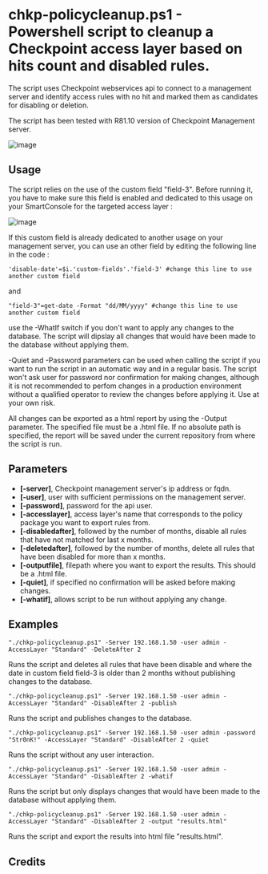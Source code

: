 # chkp-policycleanup.ps1 - Powershell script to cleanup a Checkpoint access layer based on hits count and disabled rules.

The script uses Checkpoint webservices api to connect to a management server and identify access rules with no hit and marked them as candidates for disabling or deletion. 

The script has been tested with R81.10 version of Checkpoint Management server.

![image](https://user-images.githubusercontent.com/121662789/212537727-c66f776f-ba5c-4623-8cd2-98339a7e2671.png)

## Usage

The script relies on the use of the custom field "field-3". Before running it, you have to make sure this field is enabled and dedicated to this usage on your SmartConsole for the targeted access layer :

![image](https://user-images.githubusercontent.com/121662789/212535466-78342951-9aed-47b5-8749-bbde442cb071.png)

If this custom field is already dedicated to another usage on your management server, you can use an other field by editing the following line in the code :

```
'disable-date'=$i.'custom-fields'.'field-3' #change this line to use another custom field
```

and 

```
"field-3"=get-date -Format "dd/MM/yyyy" #change this line to use another custom field
```

use the -WhatIf switch if you don't want to apply any changes to the database. The script will dipslay all changes that would have been made to the database without applying them.

-Quiet and -Password parameters can be used when calling the script if you want to run the script in an automatic way and in a regular basis. The script won't ask user for password nor confirmation for making changes, although it is not recommended to perfom changes in a production environment without a qualified operator to review the changes before applying it. Use at your own risk. 

All changes can be exported as a html report by using the -Output parameter. The specified file must be a .html file. If no absolute path is specified, the report will be saved under the current repository from where the script is run.

## Parameters

- **[-server]**, Checkpoint management server's ip address or fqdn.
- **[-user]**, user with sufficient permissions on the management server.
- **[-password]**, password for the api user.
- **[-accesslayer]**, access layer's name that corresponds to the policy package you want to export rules from.
- **[-disabledafter]**, followed by the number of months, disable all rules that have not matched for last x months.
- **[-deletedafter]**, followed by the number of months, delete all rules that have been disabled for more than x months.
- **[-outputfile]**, filepath where you want to export the results. This should be a .html file.
- **[-quiet]**, if specified no confirmation will be asked before making changes.
- **[-whatif]**, allows script to be run without applying any change.

## Examples

```
"./chkp-policycleanup.ps1" -Server 192.168.1.50 -user admin -AccessLayer "Standard" -DeleteAfter 2
```

Runs the script and deletes all rules that have been disable and where the date in custom field field-3 is older than 2 months without publishing changes to the database.

```
"./chkp-policycleanup.ps1" -Server 192.168.1.50 -user admin -AccessLayer "Standard" -DisableAfter 2 -publish
```

Runs the script and publishes changes to the database.

```
"./chkp-policycleanup.ps1" -Server 192.168.1.50 -user admin -password "Str0nK!" -AccessLayer "Standard" -DisableAfter 2 -quiet
```

Runs the script without any user interaction.

```
"./chkp-policycleanup.ps1" -Server 192.168.1.50 -user admin -AccessLayer "Standard" -DisableAfter 2 -whatif
```

Runs the script but only displays changes that would have been made to the database without applying them.

```
"./chkp-policycleanup.ps1" -Server 192.168.1.50 -user admin -AccessLayer "Standard" -DisableAfter 2 -output "results.html"
```

Runs the script and export the results into html file "results.html".

## Credits
